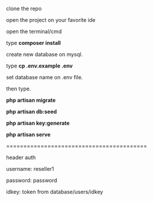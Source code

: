 clone the repo

open the project on your favorite ide

open the terminal/cmd

type
**composer install**

create new database on mysql.

type
**cp .env.example .env**

set database name on .env file.

then type.

**php artisan migrate**

**php artisan db:seed**

**php artisan key:generate**

**php artisan serve**

=========================================

header auth

username: reseller1

password: password

idkey: token from database/users/idkey
